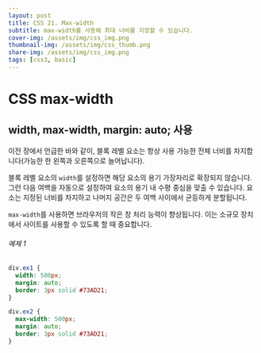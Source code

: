 ```yaml
---
layout: post
title: CSS 21. Max-width
subtitle: max-width를 사용해 최대 너비를 지정할 수 있습니다.
cover-img: /assets/img/css_img.png
thumbnail-img: /assets/img/css_thumb.png
share-img: /assets/img/css_img.png
tags: [css3, basic]
---
```


# CSS max-width

## width, max-width, margin: auto; 사용

이전 장에서 언급한 바와 같이, 블록 레벨 요소는 항상 사용 가능한 전체 너비를 차지합니다(가능한 한 왼쪽과 오른쪽으로 늘어납니다).

블록 레벨 요소의 ```width```를 설정하면 해당 요소의 용기 가장자리로 확장되지 않습니다. 그런 다음 여백을 자동으로 설정하여 요소의 용기 내 수평 중심을 맞출 수 있습니다. 요소는 지정된 너비를 차지하고 나머지 공간은 두 여백 사이에서 균등하게 분할됩니다.

```max-width```를 사용하면 브라우저의 작은 창 처리 능력이 향상됩니다. 이는 소규모 장치에서 사이트를 사용할 수 있도록 할 때 중요합니다.

###### 예제 1

```css
div.ex1 {
  width: 500px;
  margin: auto;
  border: 3px solid #73AD21;
}

div.ex2 {
  max-width: 500px;
  margin: auto;
  border: 3px solid #73AD21;
}
```
